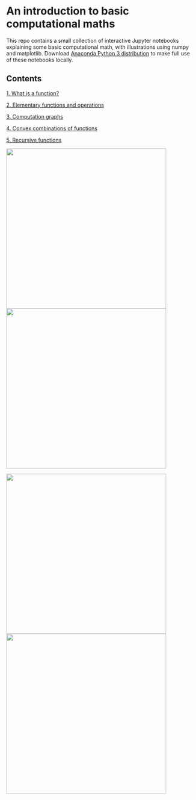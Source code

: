 # An introduction to basic computational maths
This repo contains a small collection of interactive Jupyter notebooks explaining some basic computational math, with illustrations using numpy and matplotlib.  Download [Anaconda Python 3 distribution](https://www.anaconda.com/download/#macos) to make full use of these notebooks locally.

## Contents

[1.  What is a function?](https://nbviewer.jupyter.org/github/jermwatt/computational_maths/blob/master/compmaths_notebooks/Part_1_mathematical_functions.ipynb)


[2.  Elementary functions and operations](https://nbviewer.jupyter.org/github/jermwatt/computational_maths/blob/master/compmaths_notebooks/Part_2_elementary_components.ipynb)


[3.  Computation graphs](https://nbviewer.jupyter.org/github/jermwatt/computational_maths/blob/master/compmaths_notebooks/Part_3_constructing_functions.ipynb)


[4.  Convex combinations of functions](https://nbviewer.jupyter.org/github/jermwatt/computational_maths/blob/master/compmaths_notebooks/Part_4_convex_combinations.ipynb)


[5.  Recursive functions](https://nbviewer.jupyter.org/github/jermwatt/computational_maths/blob/master/compmaths_notebooks/Part_5_recursive_functions.ipynb)

<img src="https://github.com/jermwatt/computational_maths/blob/master/demo_images/Nurgetson.gif" width="425"/> <img src="https://github.com/jermwatt/computational_maths/blob/master/demo_images/graph.png" width="425"/> 


<img src="https://github.com/jermwatt/computational_maths/blob/master/demo_images/convex_combination.gif" width="425"/> <img src="https://github.com/jermwatt/computational_maths/blob/master/demo_images/hyper.gif" width="425"/> 




